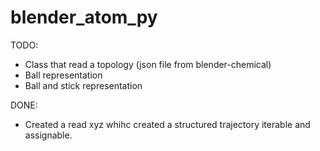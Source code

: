 # blender_atom_py


TODO:

* Class that read a topology (json file from blender-chemical)
* Ball representation
* Ball and stick representation



DONE:

* Created a read xyz whihc created a structured trajectory iterable and assignable.
